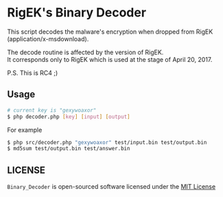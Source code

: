 # RigEK's Binary Decoder
This script decodes the malware's encryption when dropped from RigEK (application/x-msdownload).

The decode routine is affected by the version of RigEK.  
It corresponds only to RigEK which is used at the stage of April 20, 2017.

P.S.
This is RC4 ;)

## Usage
```sh
# current key is "gexywoaxor"
$ php decoder.php [key] [input] [output]
```

For example
```sh
$ php src/decoder.php "gexywoaxor" test/input.bin test/output.bin
$ md5sum test/output.bin test/answer.bin
```

## LICENSE
```Binary_Decoder``` is open-sourced software licensed under the [MIT License](LICENSE)
